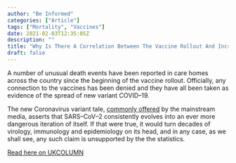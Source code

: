 ```yaml
---
author: "Be Informed"
categories: ["Article"]
tags: ["Mortality", "Vaccines"]
date: 2021-02-03T12:35:05Z
description: ""
title: "Why Is There A Correlation Between The Vaccine Rollout And Increased COVID–19 Mortality?"
draft: false
---
```


A number of unusual death events have been reported in care homes  across the country since the beginning of the vaccine rollout.  Officially, any connection to the vaccines has been denied and they have all been taken as evidence of the spread of new variant COVID–19.  

The new Coronavirus variant tale, [commonly offered](https://archive.is/edURu) by the mainstream media, asserts that SARS–CoV–2 consistently evolves  into an ever more dangerous iteration of itself. If that were true, it  would turn decades of virology, immunology and epidemiology on its head, and in any case, as we shall see, any such claim is unsupported by the  the statistics.  

[Read here on UKCOLUMN](https://www.ukcolumn.org/article/why-there-correlation-between-vaccine-rollout-and-increased-covid%E2%80%9319-mortality)